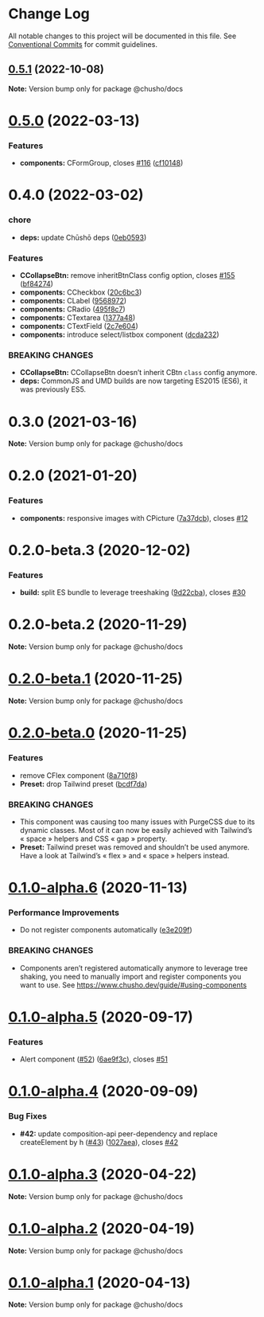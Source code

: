 # Change Log

All notable changes to this project will be documented in this file.
See [Conventional Commits](https://conventionalcommits.org) for commit guidelines.

## [0.5.1](https://github.com/liip/chusho/compare/v0.5.0...v0.5.1) (2022-10-08)

**Note:** Version bump only for package @chusho/docs





# [0.5.0](https://github.com/liip/chusho/compare/v0.4.0...v0.5.0) (2022-03-13)


### Features

* **components:** CFormGroup, closes [#116](https://github.com/liip/chusho/issues/116) ([cf10148](https://github.com/liip/chusho/commit/cf101480b1c87f73c083359d0d663251cb439b1f))





# 0.4.0 (2022-03-02)

### chore

* **deps:** update Chūshō deps ([0eb0593](https://github.com/liip/chusho/commit/0eb059322987a7217ca510d0b57cd801ccc058db))


### Features

* **CCollapseBtn:** remove inheritBtnClass config option, closes [#155](https://github.com/liip/chusho/issues/155) ([bf84274](https://github.com/liip/chusho/commit/bf8427437883472505f919310b81c9cc0abd012d))
* **components:** CCheckbox ([20c6bc3](https://github.com/liip/chusho/commit/20c6bc34c6d4ddb4461579b8d572016e58cdb3a8))
* **components:** CLabel ([9568972](https://github.com/liip/chusho/commit/9568972042c5fb27e65457b872d1f716ddaf8425))
* **components:** CRadio ([495f8c7](https://github.com/liip/chusho/commit/495f8c7f06f813e6ced0a4b9e070c5203e4afa91))
* **components:** CTextarea ([1377a48](https://github.com/liip/chusho/commit/1377a4841c22608b04bbd947add6648a99bbbcda))
* **components:** CTextField ([2c7e604](https://github.com/liip/chusho/commit/2c7e604df8e43e93a9bdaaa59f1d4d87c32532a4))
* **components:** introduce select/listbox component ([dcda232](https://github.com/liip/chusho/commit/dcda232fa98575eb26b86f02337f28463b0962f8))


### BREAKING CHANGES

* **CCollapseBtn:** CCollapseBtn doesn’t inherit CBtn `class` config anymore.
* **deps:** CommonJS and UMD builds are now targeting ES2015 (ES6), it was previously ES5.




# 0.3.0 (2021-03-16)

**Note:** Version bump only for package @chusho/docs





# 0.2.0 (2021-01-20)


### Features

* **components:** responsive images with CPicture ([7a37dcb](https://github.com/liip/chusho/commit/7a37dcb5ae47a49b06de0d49d448f70679d686b2)), closes [#12](https://github.com/liip/chusho/issues/12)





# 0.2.0-beta.3 (2020-12-02)


### Features

* **build:** split ES bundle to leverage treeshaking ([9d22cba](https://github.com/liip/chusho/commit/9d22cbaf08c646948feed90fc0695c1de6eb86f3)), closes [#30](https://github.com/liip/chusho/issues/30)





# 0.2.0-beta.2 (2020-11-29)

**Note:** Version bump only for package @chusho/docs





# [0.2.0-beta.1](https://github.com/liip/chusho/compare/v0.2.0-beta.0...v0.2.0-beta.1) (2020-11-25)

**Note:** Version bump only for package @chusho/docs





# [0.2.0-beta.0](https://github.com/liip/chusho/compare/v0.1.0-alpha.6...v0.2.0-beta.0) (2020-11-25)


### Features

* remove CFlex component ([8a710f8](https://github.com/liip/chusho/commit/8a710f8cc9042ce85baeea3822a19c179acd4eef))
* **Preset:** drop Tailwind preset ([bcdf7da](https://github.com/liip/chusho/commit/bcdf7daefa352d58facb1801ab83567bbc06d5da))


### BREAKING CHANGES

* This component was causing too many issues with PurgeCSS due to its dynamic classes. Most of it can now be easily achieved with Tailwind’s « space » helpers and CSS « gap » property.
* **Preset:** Tailwind preset was removed and shouldn’t be used anymore. Have a look at Tailwind’s « flex » and « space » helpers instead.





# [0.1.0-alpha.6](https://github.com/liip/chusho/compare/v0.1.0-alpha.5...v0.1.0-alpha.6) (2020-11-13)


### Performance Improvements

* Do not register components automatically ([e3e209f](https://github.com/liip/chusho/commit/e3e209f32a9096df1c71db297a36447750a2c551))


### BREAKING CHANGES

* Components aren’t registered automatically anymore to leverage tree shaking, you need to manually import and register components you want to use. See https://www.chusho.dev/guide/#using-components





# [0.1.0-alpha.5](https://github.com/liip/chusho/compare/v0.1.0-alpha.4...v0.1.0-alpha.5) (2020-09-17)


### Features

* Alert component ([#52](https://github.com/liip/chusho/issues/52)) ([6ae9f3c](https://github.com/liip/chusho/commit/6ae9f3cc2325dee72b9db28227a54b843d9d083e)), closes [#51](https://github.com/liip/chusho/issues/51)





# [0.1.0-alpha.4](https://github.com/liip/chusho/compare/v0.1.0-alpha.3...v0.1.0-alpha.4) (2020-09-09)


### Bug Fixes

* **#42:** update composition-api peer-dependency and replace createElement by h ([#43](https://github.com/liip/chusho/issues/43)) ([1027aea](https://github.com/liip/chusho/commit/1027aea685dddf3631f0198e636bdc12e3332809)), closes [#42](https://github.com/liip/chusho/issues/42)





# [0.1.0-alpha.3](https://github.com/liip/chusho/compare/v0.1.0-alpha.2...v0.1.0-alpha.3) (2020-04-22)

**Note:** Version bump only for package @chusho/docs





# [0.1.0-alpha.2](https://github.com/liip/chusho/compare/v0.1.0-alpha.1...v0.1.0-alpha.2) (2020-04-19)

**Note:** Version bump only for package @chusho/docs





# [0.1.0-alpha.1](https://github.com/liip/chusho/compare/v0.1.0-alpha.0...v0.1.0-alpha.1) (2020-04-13)

**Note:** Version bump only for package @chusho/docs

